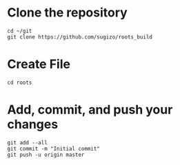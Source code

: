 # Clone the repository
	cd ~/git
	git clone https://github.com/sugizo/roots_build

# Create File
	cd roots

# Add, commit, and push your changes
	git add --all
	git commit -m "Initial commit"
	git push -u origin master
